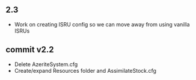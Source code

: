 ## 2.3
 * Work on creating ISRU config so we can move away from using vanilla ISRUs


## commit v2.2
* Delete AzeriteSystem.cfg
* Create/expand Resources folder and AssimilateStock.cfg
